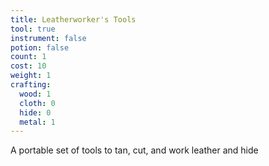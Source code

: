 ```yaml
---
title: Leatherworker's Tools
tool: true
instrument: false
potion: false
count: 1
cost: 10
weight: 1
crafting:
  wood: 1
  cloth: 0
  hide: 0
  metal: 1
---
```


A portable set of tools to tan, cut, and work leather and hide
